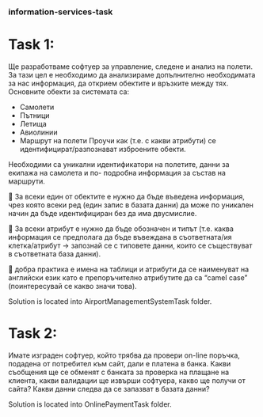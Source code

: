 ###  information-services-task


# Task 1:

 Ще разработваме софтуер за управление, следене и анализ на полети. За тази цел е
необходимо да анализираме допълнително необходимата за нас информация, да открием
обектите и връзките между тях.
Основните обекти за системата са:
- Самолети
- Пътници
- Летища
- Авиолинии
- Маршрут на полети
Проучи как (т.е. с какви атрибути) се идентифицират/разпознават изброените обекти.

Необходими са уникални идентификатори на полетите, данни за екипажа на самолета и по-
подробна информация за състав на маршрути.

 За всеки един от обектите е нужно да бъде въведена информация, чрез която всеки ред
(един запис в базата данни) да може по уникален начин да бъде идентифициран без да
има двусмислие.

 За всеки атрибут е нужно да бъде обозначен и типът (т.е. каква информация се
предполага да бъде въвеждана в съответната/ия клетка/атрибут -> запознай се с
типовете данни, които се съществуват в съответната база данни).

 добра практика е имена на таблици и атрибути да се наименуват на английски език като
е препоръчително атрибутите да са “camel case” (поинтересувай се какво значи това).

Solution is located into AirportManagementSystemTask folder.


# Task 2:

 Имате изграден софтуер, който трябва да провери on-line поръчка, подадена от потребител към
сайт, дали е платена в банка. Какви съобщения ще се обменят с банката за проверка на
плащане на клиента, какви валидации ще извърши софтуера, какво ще получи от сайта? Какви
данни следва да се запазват в базата данни?

Solution is located into OnlinePaymentTask folder.
